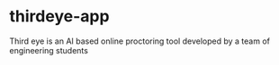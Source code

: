 # thirdeye-app
Third eye is an AI based online proctoring tool developed by a team of engineering students

